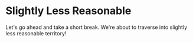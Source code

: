 # Slightly Less Reasonable

Let's go ahead and take a short break. We're about to traverse into slightly less reasonable territory!